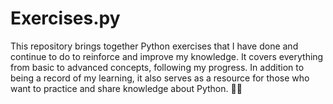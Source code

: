 # Exercises.py
This repository brings together Python exercises that I have done and continue to do to reinforce and improve my knowledge. It covers everything from basic to advanced concepts, following my progress. In addition to being a record of my learning, it also serves as a resource for those who want to practice and share knowledge about Python. 🚀🐍
